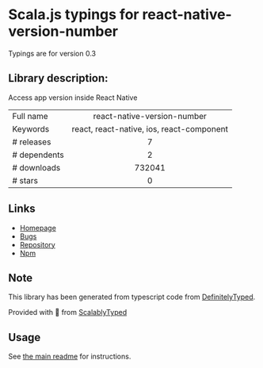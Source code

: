 
# Scala.js typings for react-native-version-number

Typings are for version 0.3

## Library description:
Access app version inside React Native

|                    |                 |
| ------------------ | :-------------: |
| Full name          | react-native-version-number |
| Keywords           | react, react-native, ios, react-component |
| # releases         | 7 |
| # dependents       | 2 |
| # downloads        | 732041 |
| # stars            | 0 |

## Links
- [Homepage](https://github.com/APSL/react-native-version-number#readme)
- [Bugs](https://github.com/APSL/react-native-version-number/issues)
- [Repository](https://github.com/APSL/react-native-version-number)
- [Npm](https://www.npmjs.com/package/react-native-version-number)
    


## Note
This library has been generated from typescript code from [DefinitelyTyped](https://definitelytyped.org).

Provided with :purple_heart: from [ScalablyTyped](https://github.com/oyvindberg/ScalablyTyped)

## Usage
See [the main readme](../../readme.md) for instructions.


